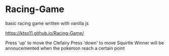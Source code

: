# Racing-Game
basic racing game written with vanilla js

https://ktso11.github.io/Racing-Game/

Press 'up' to move the Clefairy
Press 'down' to move Squirtle
Winner will be annoucemented when the pokemon reach a certain point
